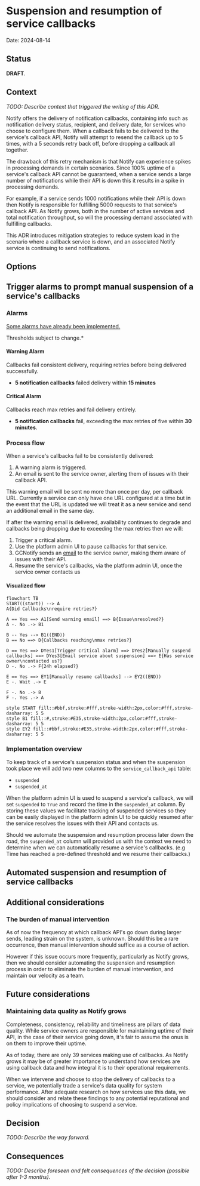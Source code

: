 # Suspension and resumption of service callbacks

Date: 2024-08-14

## Status

**DRAFT**.


## Context

_TODO: Describe context that triggered the writing of this ADR._

Notify offers the delivery of notification callbacks, containing info such as notification delivery status, recipient, and delivery date, for services who choose to configure them. When a callback fails to be delivered to the service's callback API, Notify will attempt to resend the callback up to 5 times, with a 5 seconds retry back off, before dropping a callback all together.

The drawback of this retry mechanism is that Notify can experience spikes in processing demands in certain scenarios. Since 100% uptime of a service's callback API cannot be guaranteed, when a service sends a large number of notifications while their API is down this it results in a spike in processing demands.

For example, if a service sends 1000 notifications while their API is down then Notify is responsible for fulfilling 5000 requests to that service's callback API. As Notify grows, both in the number of active services and total notification throughput, so will the processing demand associated with fulfilling callbacks.

This ADR introduces mitigation strategies to reduce system load in the scenario where a callback service is down, and an associated Notify service is continuing to send notifications.

## Options

## Trigger alarms to prompt manual suspension of a service's callbacks

### Alarms
[Some alarms have already been implemented.](https://github.com/cds-snc/notification-terraform/commit/40f105da8df7e4cf89ae418bef4be96e888f00b4)

Thresholds subject to change.*

#### Warning Alarm

Callbacks fail consistent delivery, requiring retries before being delivered successfully.
- **5 notification callbacks** failed delivery within **15 minutes**

#### Critical Alarm

Callbacks reach max retries and fail delivery entirely.
- **5 notification callbacks** fail, exceeding the max retries of five within **30 minutes**.

### Process flow

When a service's callbacks fail to be consistently delivered:

1. A warning alarm is triggered.
2. An email is sent to the service owner, alerting them of issues with their callback API.

This warning email will be sent no more than once per day, per callback URL. Currently a service can only have one URL configured at a time but in the event that the URL is updated we will treat it as a new service and send an additional email in the same day.


If after the warning email is delivered, availability continues to degrade and callbacks being dropping due to exceeding the max retries then we will:

1. Trigger a critical alarm.
2. Use the platform admin UI to pause callbacks for that service.
3. GCNotify sends an [email](https://github.com/cds-snc/notification-api/pull/2190/files#diff-a7de7566620064ea85eacda53163429be50282374a124c93fc04bc5f637a5dcbR29) to the service owner, making them aware of issues with their API.
4. Resume the service's callbacks, via the platform admin UI, once the service owner contacts us

#### Visualized flow
```mermaid
flowchart TB
START((start)) --> A
A{Did Callbacks\nrequire retries?}

A == Yes ==> A1[Send warning email] ==> B{Issue\nresolved?}
A -. No .-> B1

B -- Yes --> B1((END))
B == No ==> D{Callbacks reaching\nmax retries?}

D == Yes ==> DYes1[Trigger critical alarm] ==> DYes2[Manually suspend callbacks] ==> DYes3[Email service about suspension] ==> E{Has service owner\ncontacted us?}
D -. No .-> F{24h elapsed?}

E == Yes ==> EY1[Manually resume callbacks] --> EY2((END))
E -. Wait .-> E

F -. No .-> B
F -. Yes .-> A

style START fill::#bbf,stroke:#fff,stroke-width:2px,color:#fff,stroke-dasharray: 5 5
style B1 fill::#,stroke:#E35,stroke-width:2px,color:#fff,stroke-dasharray: 5 5
style EY2 fill::#bbf,stroke:#E35,stroke-width:2px,color:#fff,stroke-dasharray: 5 5

```

### Implementation overview
To keep track of a service's suspension status and when the suspension took place we will add two new columns to the `service_callback_api` table:

- `suspended`
- `suspended_at`

When the platform admin UI is used to suspend a service's callback, we will set `suspended` to `True` and record the time in the `suspended_at` column. By storing these values we facilitate tracking of suspended services so they can be easily displayed in the platform admin UI to be quickly resumed after the service resolves the issues with their API and contacts us.

Should we automate the suspension and resumption process later down the road, the `suspended_at` column will provided us with the context we need to determine when we can automatically resume a service's callbacks. (e.g Time has reached a pre-defined threshold and we resume their callbacks.)

## Automated suspension and resumption of service callbacks


## Additional considerations

### The burden of manual intervention
As of now the frequency at which callback API's go down during larger sends, leading strain on the system, is unknown. Should this be a rare occurrence, then manual intervention should suffice as a course of action.

However if this issue occurs more frequently, particularly as Notify grows, then we should consider automating the suspension and resumption process in order to eliminate the burden of manual intervention, and maintain our velocity as a team.

## Future considerations
### Maintaining data quality as Notify grows
Completeness, consistency, reliability and timeliness are pillars of data quality. While service owners are responsible for maintaining uptime of their API, in the case of their service going down, it's fair to assume the onus is on them to improve their uptime.

As of today, there are only 39 services making use of callbacks. As Notify grows it may be of greater importance to understand how services are using callback data and how integral it is to their operational requirements.

When we intervene and choose to stop the delivery of callbacks to a service, we potentially trade a service's data quality for system performance. After adequate research on how services use this data, we should consider and relate these findings to any potential reputational and policy implications of choosing to suspend a service.

## Decision

_TODO: Describe the way forward._

## Consequences

_TODO: Describe foreseen and felt consequences of the decision (possible after 1-3 months)._


